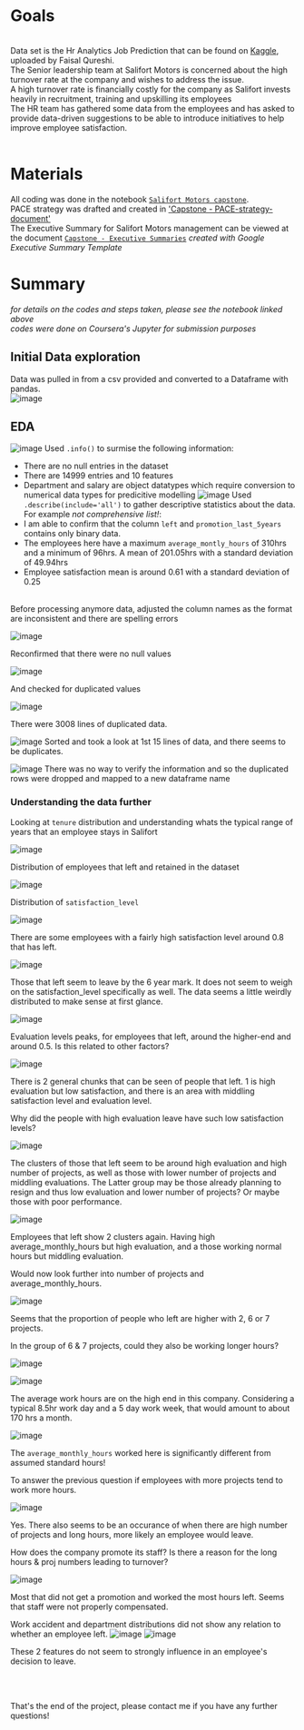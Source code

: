# Goals
<br>
Data set is the Hr Analytics Job Prediction that can be found on <a href="https://www.kaggle.com/datasets/mfaisalqureshi/hr-analytics-and-job-prediction?select=HR_comma_sep.csv">Kaggle</a>, uploaded by Faisal Qureshi. <br>
The Senior leadership team at Salifort Motors is concerned about the high turnover rate at the company and wishes to address the issue.<br>
A high turnover rate is financially costly for the company as Salifort invests heavily in recruitment, training and upskilling its employees<br>
The HR team has gathered some data from the employees and has asked to provide data-driven suggestions to be able to introduce initiatives to help improve employee satisfaction.<br><br>

# Materials
All coding was done in the notebook [`Salifort Motors capstone`](https://github.com/aaysl/portfolio_ay/blob/main/Project%203%20Sailfort%20Employee%20Turnover/Salifort%20Motors%20capstone.ipynb).<br>
PACE strategy was drafted and created in ['Capstone - PACE-strategy-document'](https://github.com/aaysl/portfolio_ay/blob/main/Project%203%20Sailfort%20Employee%20Turnover/Capstone%20-%20PACE-strategy-document.docx)<br>
The Executive Summary for Salifort Motors management can be viewed at the document [`Capstone - Executive Summaries`](https://github.com/aaysl/portfolio_ay/blob/main/Project%203%20Sailfort%20Employee%20Turnover/Capstone%20-%20Executive%20Summaries.pptx) *created with Google Executive Summary Template*

# Summary
*for details on the codes and steps taken, please see the notebook linked above*<br>
*codes were done on Coursera's Jupyter for submission purposes*
## Initial Data exploration
Data was pulled in from a csv provided and converted to a Dataframe with pandas.<br>
![image](https://github.com/aaysl/portfolio_ay/assets/149126592/d7858ad2-6b9d-4b54-a89f-02772afa87cf)
## EDA
![image](https://github.com/aaysl/portfolio_ay/assets/149126592/ef92a2e0-50d9-4b77-bb4b-f21e34c19135)
Used `.info()` to surmise the following information: 
- There are no null entries in the dataset
- There are 14999 entries and 10 features
- Department and salary are object datatypes which require conversion to numerical data types for predicitive modelling
![image](https://github.com/aaysl/portfolio_ay/assets/149126592/eafba531-9c84-40ea-b04b-91e050ada288)
Used `.describe(include='all')` to gather descriptive statistics about the data.
For example *not comprehensive list!*:
- I am able to confirm that the column `left` and `promotion_last_5years` contains only binary data.
- The employees here have a maximum `average_montly_hours` of 310hrs and a minimum of 96hrs. A mean of 201.05hrs with a standard deviation of 49.94hrs
- Employee satisfaction mean is around 0.61 with a standard deviation of 0.25
<br>
Before processing anymore data, adjusted the column names as the format are inconsistent and there are spelling errors

![image](https://github.com/aaysl/portfolio_ay/assets/149126592/f863fecb-3144-4f04-aead-74d267903c30)

Reconfirmed that there were no null values

![image](https://github.com/aaysl/portfolio_ay/assets/149126592/f997dec5-7ae3-4924-8efe-52e7744cbb1b)

And checked for duplicated values

![image](https://github.com/aaysl/portfolio_ay/assets/149126592/a8204af3-240d-450f-9390-bda650258d12)

There were 3008 lines of duplicated data.

![image](https://github.com/aaysl/portfolio_ay/assets/149126592/98cb5d31-6814-493a-95f3-70e5abc5401d)
Sorted and took a look at 1st 15 lines of data, and there seems to be duplicates.

![image](https://github.com/aaysl/portfolio_ay/assets/149126592/b413f18c-52a3-4847-84c5-6f5259df0c4e)
There was no way to verify the information and so the duplicated rows were dropped and mapped to a new dataframe name

### Understanding the data further
Looking at `tenure` distribution and understanding whats the typical range of years that an employee stays in Salifort

![image](https://github.com/aaysl/portfolio_ay/assets/149126592/c6c2e039-c5fe-4046-b4ef-53b809528e8f)

Distribution of employees that left and retained in the dataset

![image](https://github.com/aaysl/portfolio_ay/assets/149126592/8d2975eb-3ddd-48ed-bc7c-47d1f0b4a531)

Distribution of `satisfaction_level`

![image](https://github.com/aaysl/portfolio_ay/assets/149126592/d49a4b91-9459-4f8b-9094-45d68985d6ec)

There are some employees with a fairly high satisfaction level around 0.8 that has left. 

![image](https://github.com/aaysl/portfolio_ay/assets/149126592/6eadb88d-86c8-46f4-9172-4347c1530ca5)

Those that left seem to leave by the 6 year mark. It does not seem to weigh on the satisfaction_level specifically as well. The data seems a little weirdly distributed to make sense at first glance.

![image](https://github.com/aaysl/portfolio_ay/assets/149126592/5b856944-3086-47db-be24-633611522bb8)

Evaluation levels peaks, for employees that left, around the higher-end and around 0.5. Is this related to other factors?

![image](https://github.com/aaysl/portfolio_ay/assets/149126592/9f06c02d-10ae-4ce2-a7f8-8c379433ebe1)

There is 2 general chunks that can be seen of people that left. 1 is high evaluation but low satisfaction, and there is an area with middling satisfaction level and evaluation level.

Why did the people with high evaluation leave have such low satisfaction levels?

![image](https://github.com/aaysl/portfolio_ay/assets/149126592/a3961983-8218-441b-b1e4-445c98fb3602)

The clusters of those that left seem to be around high evaluation and high number of projects, as well as those with lower number of projects and middling evaluations. The Latter group may be those already planning to resign and thus low evaluation and lower number of projects? Or maybe those with poor performance.

![image](https://github.com/aaysl/portfolio_ay/assets/149126592/f38a2a9a-3696-4a67-9acc-6b211145ac0c)

Employees that left show 2 clusters again. Having high average_monthly_hours but high evaluation, and a those working normal hours but middling evaluation.

Would now look further into number of projects and average_monthly_hours.

![image](https://github.com/aaysl/portfolio_ay/assets/149126592/0b3d56cd-aba2-4ab3-a540-67bd3a51e35d)

Seems that the proportion of people who left are higher with 2, 6 or 7 projects.

In the group of 6 & 7 projects, could they also be working longer hours?

![image](https://github.com/aaysl/portfolio_ay/assets/149126592/42f6314d-5d2a-4189-b80f-a740074b4d4c)

![image](https://github.com/aaysl/portfolio_ay/assets/149126592/3f26679c-8429-41d7-8835-f138eab47c2c)

The average work hours are on the high end in this company. Considering a typical 8.5hr work day and a 5 day work week, that would amount to about 170 hrs a month.

![image](https://github.com/aaysl/portfolio_ay/assets/149126592/a01afe46-2bbb-4254-97db-1b40f92517c7)

The `average_monthly_hours` worked here is significantly different from assumed standard hours!

To answer the previous question if employees with more projects tend to work more hours.

![image](https://github.com/aaysl/portfolio_ay/assets/149126592/f8eb0d11-ba2b-41aa-80e4-aebe0781a740)

Yes. There also seems to be an occurance of when there are high number of projects and long hours, more likely an employee would leave.

How does the company promote its staff? Is there a reason for the long hours & proj numbers leading to turnover?

![image](https://github.com/aaysl/portfolio_ay/assets/149126592/1ceda9cf-1225-42c7-92b0-d54e54fd974c)

Most that did not get a promotion and worked the most hours left. Seems that staff were not properly compensated.

Work accident and department distributions did not show any relation to whether an employee left.
![image](https://github.com/aaysl/portfolio_ay/assets/149126592/8a20119f-610e-45de-ab24-defc85927f38) 
![image](https://github.com/aaysl/portfolio_ay/assets/149126592/068731a4-97cd-44ef-a22b-f8c997ed0570)

These 2 features do not seem to strongly influence in an employee's decision to leave.






















<br><br>


That's the end of the project, please contact me if you have any further questions!










